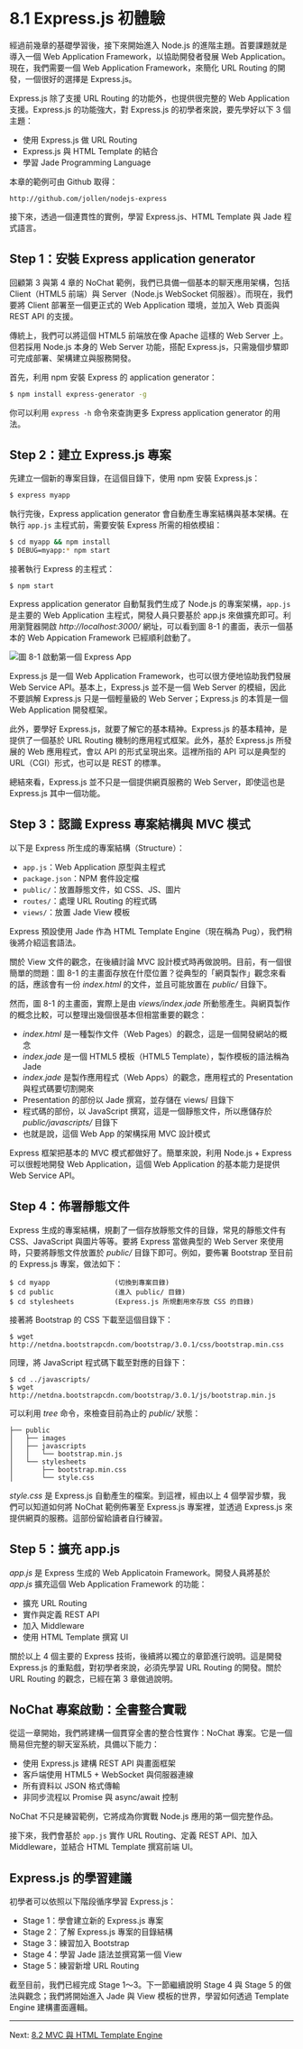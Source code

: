 # 8.1 Express.js 初體驗

經過前幾章的基礎學習後，接下來開始進入 Node.js 的進階主題。首要課題就是導入一個 Web Application Framework，以協助開發者發展 Web Application。現在，我們需要一個 Web Application Framework，來簡化 URL Routing 的開發，一個很好的選擇是 Express.js。

Express.js 除了支援 URL Routing 的功能外，也提供很完整的 Web Application 支援。Express.js 的功能強大，對 Express.js 的初學者來說，要先學好以下 3 個主題：

- 使用 Express.js 做 URL Routing
- Express.js 與 HTML Template 的結合
- 學習 Jade Programming Language

本章的範例可由 Github 取得：

```
http://github.com/jollen/nodejs-express
```

接下來，透過一個連貫性的實例，學習 Express.js、HTML Template 與 Jade 程式語言。

## Step 1：安裝 Express application generator

回顧第 3 與第 4 章的 NoChat 範例，我們已具備一個基本的聊天應用架構，包括 Client（HTML5 前端）與 Server（Node.js WebSocket 伺服器）。而現在，我們要將 Client 部署至一個更正式的 Web Application 環境，並加入 Web 頁面與 REST API 的支援。

傳統上，我們可以將這個 HTML5 前端放在像 Apache 這樣的 Web Server 上。但若採用 Node.js 本身的 Web Server 功能，搭配 Express.js，只需幾個步驟即可完成部署、架構建立與服務開發。

首先，利用 npm 安裝 Express 的 application generator：

```bash
$ npm install express-generator -g
```

你可以利用 `express -h` 命令來查詢更多 Express application generator 的用法。

## Step 2：建立 Express.js 專案

先建立一個新的專案目錄，在這個目錄下，使用 npm 安裝 Express.js：

```bash
$ express myapp
```

執行完後，Express application generator 會自動產生專案結構與基本架構。在執行 ```app.js``` 主程式前，需要安裝 Express 所需的相依模組：

```bash
$ cd myapp && npm install
$ DEBUG=myapp:* npm start
```

接著執行 Express 的主程式：

```
$ npm start
```

Express application generator 自動幫我們生成了 Node.js 的專案架構，```app.js``` 是主要的 Web Application 主程式，開發人員只要基於 app.js 來做擴充即可。利用瀏覽器開啟 *http://localhost:3000/* 網址，可以看到圖 8-1 的畫面，表示一個基本的 Web Appication Framework 已經順利啟動了。

![圖 8-1 啟動第一個 Express App](../images/figure-8_1.png)

Express.js 是一個 Web Application Framework，也可以很方便地協助我們發展 Web Service API。基本上，Express.js 並不是一個 Web Server 的模組，因此不要誤解 Express.js 只是一個輕量級的 Web Server；Express.js 的本質是一個 Web Application 開發框架。

此外，要學好 Express.js，就要了解它的基本精神。Express.js 的基本精神，是提供了一個基於 URL Routing 機制的應用程式框架。此外，基於 Express.js 所發展的 Web 應用程式，會以 API 的形式呈現出來。這裡所指的 API 可以是典型的 URL（CGI）形式，也可以是 REST 的標準。

總結來看，Express.js 並不只是一個提供網頁服務的 Web Server，即使這也是 Express.js 其中一個功能。

## Step 3：認識 Express 專案結構與 MVC 模式

以下是 Express 所生成的專案結構（Structure）：

- `app.js`：Web Application 原型與主程式
- `package.json`：NPM 套件設定檔
- `public/`：放置靜態文件，如 CSS、JS、圖片
- `routes/`：處理 URL Routing 的程式碼
- `views/`：放置 Jade View 模板

Express 預設使用 Jade 作為 HTML Template Engine（現在稱為 Pug），我們稍後將介紹這套語法。

關於 View 文件的觀念，在後續討論 MVC 設計模式時再做說明。目前，有一個很簡單的問題：圖 8-1 的主畫面存放在什麼位置？從典型的「網頁製作」觀念來看的話，應該會有一份 *index.html* 的文件，並且可能放置在 *public/* 目錄下。

然而，圖 8-1 的主畫面，實際上是由 *views/index.jade* 所動態產生。與網頁製作的概念比較，可以整理出幾個很基本但相當重要的觀念：

- *index.html* 是一種製作文件（Web Pages）的觀念，這是一個開發網站的概念
- *index.jade* 是一個 HTML5 模板（HTML5 Template），製作模板的語法稱為 Jade
- *index.jade* 是製作應用程式（Web Apps）的觀念，應用程式的 Presentation 與程式碼要切割開來
- Presentation 的部份以 Jade 撰寫，並存儲在 views/ 目錄下
- 程式碼的部份，以 JavaScript 撰寫，這是一個靜態文件，所以應儲存於 *public/javascripts/* 目錄下
- 也就是說，這個 Web App 的架構採用 MVC 設計模式

Express 框架把基本的 MVC 模式都做好了。簡單來說，利用 Node.js + Express 可以很輕地開發 Web Application，這個 Web Application 的基本能力是提供 Web Service API。
  
## Step 4：佈署靜態文件

Express 生成的專案結構，規劃了一個存放靜態文件的目錄，常見的靜態文件有 CSS、JavaScript 與圖片等等。要將 Express 當做典型的 Web Server 來使用時，只要將靜態文件放置於 *public/* 目錄下即可。例如，要佈署 Bootstrap 至目前的 Express.js 專案，做法如下：

```
$ cd myapp                (切換到專案目錄)
$ cd public               (進入 public/ 目錄)
$ cd stylesheets          (Express.js 所規劃用來存放 CSS 的目錄)
```

接著將 Bootstrap 的 CSS 下載至這個目錄下：

~~~~~~~~
$ wget http://netdna.bootstrapcdn.com/bootstrap/3.0.1/css/bootstrap.min.css
~~~~~~~~

同理，將 JavaScript 程式碼下載至對應的目錄下：

~~~~~~~~
$ cd ../javascripts/
$ wget http://netdna.bootstrapcdn.com/bootstrap/3.0.1/js/bootstrap.min.js
~~~~~~~~

可以利用 *tree* 命令，來檢查目前為止的 *public/* 狀態：

~~~~~~~~
├── public
│   ├── images
│   ├── javascripts
│   │   └── bootstrap.min.js
│   └── stylesheets
│       ├── bootstrap.min.css
│       └── style.css
~~~~~~~~

*style.css* 是 Express.js 自動產生的檔案。到這裡，經由以上 4 個學習步驟，我們可以知道如何將 NoChat 範例佈署至 Express.js 專案裡，並透過 Express.js 來提供網頁的服務。這部份留給讀者自行練習。

## Step 5：擴充 app.js

*app.js* 是 Express 生成的 Web Applicatoin Framework。開發人員將基於 *app.js* 擴充這個 Web Application Framework 的功能：

- 擴充 URL Routing
- 實作與定義 REST API
- 加入 Middleware
- 使用 HTML Template 撰寫 UI

關於以上 4 個主要的 Express 技術，後續將以獨立的章節進行說明。這是開發 Express.js 的重點戲，對初學者來說，必須先學習 URL Routing 的開發。關於 URL Routing 的觀念，已經在第 3 章做過說明。

## NoChat 專案啟動：全書整合實戰

從這一章開始，我們將建構一個貫穿全書的整合性實作：NoChat 專案。它是一個簡易但完整的聊天室系統，具備以下能力：

- 使用 Express.js 建構 REST API 與畫面框架
- 客戶端使用 HTML5 + WebSocket 與伺服器連線
- 所有資料以 JSON 格式傳輸
- 非同步流程以 Promise 與 async/await 控制

NoChat 不只是練習範例，它將成為你實戰 Node.js 應用的第一個完整作品。

接下來，我們會基於 `app.js` 實作 URL Routing、定義 REST API、加入 Middleware，並結合 HTML Template 撰寫前端 UI。

## Express.js 的學習建議

初學者可以依照以下階段循序學習 Express.js：

- Stage 1：學會建立新的 Express.js 專案
- Stage 2：了解 Express.js 專案的目錄結構
- Stage 3：練習加入 Bootstrap
- Stage 4：學習 Jade 語法並撰寫第一個 View
- Stage 5：練習新增 URL Routing

截至目前，我們已經完成 Stage 1～3。下一節繼續說明 Stage 4 與 Stage 5 的做法與觀念；我們將開始進入 Jade 與 View 模板的世界，學習如何透過 Template Engine 建構畫面邏輯。

---

Next: [8.2 MVC 與 HTML Template Engine](2-template.md)
